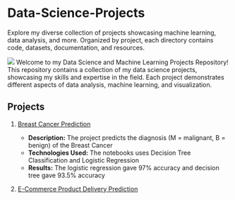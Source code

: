 # Data-Science-Projects
Explore my diverse collection of projects showcasing machine learning, data analysis, and more. Organized by project, each directory contains code, datasets, documentation, and resources.

![](https://lh3.googleusercontent.com/yuUrDV2DAtBRvItHZ2FvXMkPbHR5NEt4kXbpp8dgK-r9jI9-irP19GJb2CvdBRYmy41KG4BxFu2Hod9GzdgGc46iYmm7As4bNNsc-JP7vYwY8d1BzHgZdvKR7H4xtLM20zR9gn0PJE-nQU0navp9Xh0pHc3Cp-CjYUENN7dWZ3NJiw8CiHFEJn7Mc0ul_A)
Welcome to my Data Science and Machine Learning Projects Repository! This repository contains a collection of my data science projects, showcasing my skills and expertise in the field. Each project demonstrates different aspects of data analysis, machine learning, and visualization.
## Projects
1. [Breast Cancer Prediction](https://github.com/devika-be/Data-Science-Projects/tree/main/Breast%20Cancer%20Prediction)
   - **Description:** The project predicts the diagnosis (M = malignant, B = benign) of the Breast Cancer
   - **Technologies Used:** The notebooks uses Decision Tree Classification and Logistic Regression
   - **Results:** The logistic regression gave 97% accuracy and decision tree gave 93.5% accuracy

2. [E-Commerce Product Delivery Prediction](https://github.com/devika-be/Data-Science-and-Machine-Learning-Projects/tree/main/E-Commerce%20Product%20Delivery%20Prediction)
